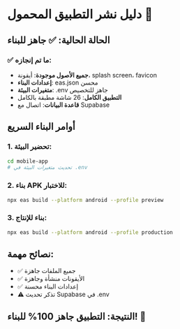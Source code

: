 # دليل نشر التطبيق المحمول 🚀

## الحالة الحالية: ✅ جاهز للبناء

### ✅ ما تم إنجازه:
- **جميع الأصول موجودة**: أيقونة، splash screen، favicon
- **إعدادات البناء**: eas.json محسن
- **متغيرات البيئة**: .env جاهز للتخصيص
- **التطبيق الكامل**: 26 شاشة مطبقة بالكامل
- **قاعدة البيانات**: اتصال مع Supabase

## أوامر البناء السريع

### 1. تحضير البيئة:
```bash
cd mobile-app
# تحديث متغيرات البيئة في .env
```

### 2. بناء APK للاختبار:
```bash
npx eas build --platform android --profile preview
```

### 3. بناء للإنتاج:
```bash
npx eas build --platform android --profile production
```

## نصائح مهمة:
- ✅ جميع الملفات جاهزة
- ✅ الأيقونات منشأة وجاهزة  
- ✅ إعدادات البناء محسنة
- ⚠️ تذكر تحديث Supabase في .env

## النتيجة: التطبيق جاهز 100% للبناء! 🎉